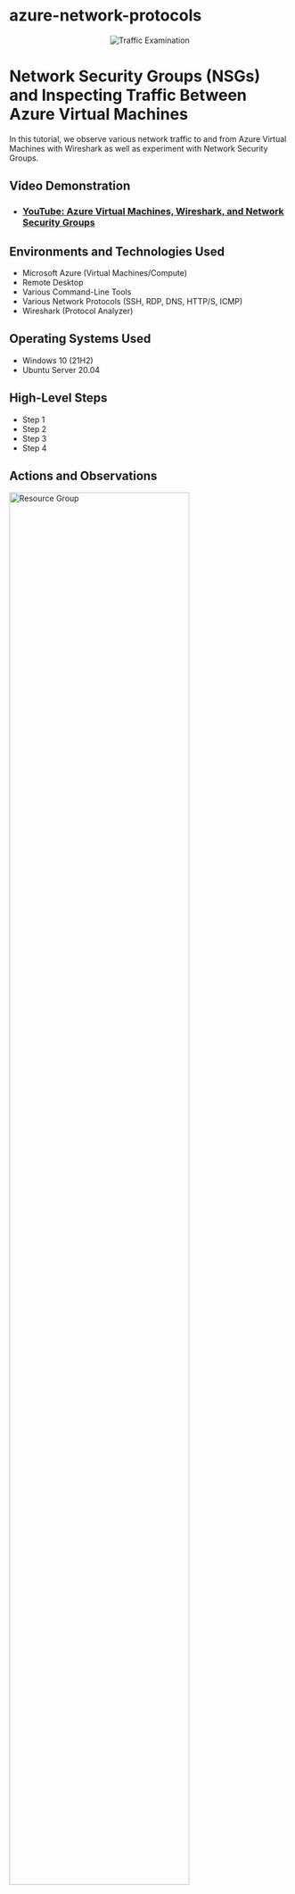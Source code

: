 # azure-network-protocols

<p align="center">
<img src="https://i.imgur.com/Ua7udoS.png" alt="Traffic Examination"/>
</p>

<h1>Network Security Groups (NSGs) and Inspecting Traffic Between Azure Virtual Machines</h1>
In this tutorial, we observe various network traffic to and from Azure Virtual Machines with Wireshark as well as experiment with Network Security Groups. <br />


<h2>Video Demonstration</h2>

- ### [YouTube: Azure Virtual Machines, Wireshark, and Network Security Groups](https://www.youtube.com)

<h2>Environments and Technologies Used</h2>

- Microsoft Azure (Virtual Machines/Compute)
- Remote Desktop
- Various Command-Line Tools
- Various Network Protocols (SSH, RDP, DNS, HTTP/S, ICMP)
- Wireshark (Protocol Analyzer)

<h2>Operating Systems Used </h2>

- Windows 10 (21H2)
- Ubuntu Server 20.04

<h2>High-Level Steps</h2>

- Step 1
- Step 2
- Step 3
- Step 4

<h2>Actions and Observations</h2>

<p>
<img src="https://i.imgur.com/ONhk5Gl.png" height="80%" width="80%" alt="Resource Group"/>
</p>
<p>
First, we create our first Resource Group called AZ-Compute-Network where all of our resources will be stored.
</p>
<br />

<p>
<img src="https://i.imgur.com/ywrHP61.png" height="80%" width="80%" alt="Virtual Machine"/>
</p>
<p>
Here we are going to create our first virtual machine within Azure. Our first virtual machine is going to be a Windows 10 VM called VM1, and the username is going to be my first name and last initial, "NicholasV".
</p>
<br />

<p>
<img src="https://i.imgur.com/zLY0QZJ.png" height="80%" width="80%" alt="Linux Virtual Machine"/>
</p>
<p>
Next, we are going to create a Linux Virtual Machine using the Ubuntu Server, and make sure we are on the sane virtual network as VM1 in the following step.
</p>
<br />

<p>
<img src="https://i.imgur.com/nb4LZmG.png" height="80%" width="80%" alt="VM1 vnet"/>
</p>
<p>
Virtual Network VM1, make sure VM2 is on the same network as VM1 by selecting, "VM1-vnet/default". This step is important as we will be able to analyze the traffic on the same network when we ping VM2's private IP Address and view it through <a href=https://www.wireshark.org/download.html>Wireshark</a> the traffic analyzer tool which we will download in a future step.
</p>
<br />

<p>
<img src="https://i.imgur.com/yqwKQqO.png" height="80%" width="80%" alt="VM1 Public IP Address"/>
</p>
<p>
Now that we have created our virtual machines, we can go ahead inside Microsoft Azure and click on VM1's virtual machine, and look for VM1's public IP address. We're going to need this to remotely log into VM1's virtual machine using Microsoft Remote Desktop on Mac which you can download for free inside the App Store. After Microsoft Remote Desktop has finished downloading, we will now open it, copy and paste the public IP address into the "PC name" section in the following step.
</p>
<br />

<p>
<img src="https://i.imgur.com/ygwJjhw.png" height="80%" width="80%" alt="Microsoft Remote Desktop settings"/>
</p>
<p>
While we still have Microsoft Remote Desktop open, we want to make sure everything is set up as is inside the screenshot and click add. Double check that you have the correct public IP address so that we can connect to our Windows virtual machine.
</p>
<br />

<p>
<img src="https://i.imgur.com/43MprWM.png" height="80%" width="80%" alt="Remote Desktop username and password"/>
</p>
<p>
Enter your username and password that you created in Microsoft Azure and click connect, mine is my first name and last initial.
</p>
<br />

<p>
<img src="https://i.imgur.com/fobm1Z9.png" height="80%" width="80%" alt="Windows loading screen"/>
</p>
<p>
<p>After you have entered your credentials successfully, you should see the loading screen on the Windows virtual machine showing your username that you created. In this example, my first name and last initial.</p>
</p>
<br />

<p>
<img src="https://i.imgur.com/PYXDTAH.png" height="80%" width="80%" alt="Wireshark website"/>
</p>
<p>
Now that we are logged in the Windows 10 virtual machine, it's time to download Wireshark. Download and install the "Windows Intel Installer" version in your Windows 10 virtual machine.
</p>
<br />

<p>
<img src="https://i.imgur.com/ITyDstg.png" height="80%" width="80%" alt="private IP address for virtual machine 2"/>
</p>
<p>
After Wireshark has been downloaded and installed, we're going to go back to Microsoft Azure and inside of your Resource Group, click on the second virtual machine that we created earlier, look for the Networking tab, and click on it and take note of the private IP address. In this example, it will be 10.0.0.5. We're going to analyze the traffic inside Wireshark when we ping this address from our first virtual machine (VM1) that we created.
</p>
<br />

<p>
<img src="https://i.imgur.com/TDhxFWt.png" height="80%" width="80%" alt="Wireshark traffic analyzer"/>
</p>
<p>
Next, we will open Wireshark and filter the traffic by ICMP (Internet Control Messaging Protocol) a protocol that devices within a network use to communicate problems with data transmission. I have opened Command Prompt inside of our virtual machine with wireshark installed. If you look carefully, I have set a perpetual ping from VM1 to VM2's private IP address inside of Command Prompt and you can see the requests and replies under the info section inside of Wireshark. This indicates that our virtual machine is receiving the data packets on the network.
</p>
<br />

<p>
<img src="https://i.imgur.com/og8xaPY.png" height="80%" width="80%" alt="Virtual Machine 2 Network settings inside of Azure"/>
</p>
<p>
While our virtual machine (VM1) continues to send pings to VM2's private IP address, we're going to head back into Microsoft Azure and click on VM2, and go to Settings, and click on Network. We are going to add an Inbound Rule, this is where we are going to set up our firewall inside of our NSG (Network Security Group) to block any incoming traffic to VM2's IP address. 
</p>
<br />

<p>
<img src="https://i.imgur.com/4mSBFId.png" height="80%" width="80%" alt="Network Security Rule"/>
</p>
<p>
This is where we are going to set up our Inbound Network Security Rule. This allows for us to customize our firewall settings based on the protocol we choose, in this case, we will set it up based off of the ICMP protocol since that is the protocol we have filtered our traffic by inside of Wireshark so we can actually analyze and view the data. Since we don't want any traffic going to VM2's private IP address, we are going to set our Action to Deny inside of our Inbound Network Security Rule to block any traffic going to that IP address. We are also going to set the priority to 200 so that it's top priority over the other rules, set up a custom name for our inbound rule just so we have a description of what our custom rule entails.
</p>
<br />

<p>
<img src="https://i.imgur.com/JUTu1dG.png" height="80%" width="80%" alt="Inbound Rule Priority"/>
</p>
<p>
After we have successfully set up our custom firewall settings, you can see based on the category what each custom rule is set to based on how we set everything up from our previous example. If we head over to Wireshark, we should now see the traffic being blocked inside of the traffic analyzer and see that there isn't a reply from VM2 in the following example.
</p>
<br />

<p>
<img src="https://i.imgur.com/7leb5fN.png" height="80%" width="80%" alt="Wireshark analyzer showing no response from virtual machine 2"/>
</p>
<p>
As previously discussed, if you take a look at Command Prompt, it says, "Request timed out", and in Wireshark, it says "no response found!". This means that our firewall is active and VM2 is no longer replying back to any pings to its private IP address because our firewall settings that we set up earlier has blocked and denied that traffic. 
</p>
<br />

<p>
<img src="https://i.imgur.com/AODyiJh.png" height="80%" width="80%" alt="Inbound Security Rule settings inside of Azure"/>
</p>
<p>
If we head back to our Inbound Security Rule where we set up our firewall, when we set the action to Allow, VM2 can now start receiving ping requests to its private IP address again.
<img src="https://i.imgur.com/mdkCd5Y.png" height ="80%" width="80%" alt="Wireshark"/>
</p>
<br />
<br />

<p>
<img src="https://i.imgur.com/z5FZSba.png" height="80%" width="80%" alt="Remote Linux Secure Shell"/>
</p>
<p>
In this step, we're going to go over the SSH protocol, port 22. This allows us to login to a remote server to execute commands and data transfer from one machine to another machine. We created a Linux virtual machine using the Ubuntu server inside of our Azure setup. In this example we remotely login to VM2's secure shell and if you remember from our previous setup for this VM, the username that we created was guest123. We're going to go ahead and filter the traffic inside of Wireshark to port 22 so we can analyze the traffic for this protocol in the next steps.
</p>
<br />

<p>
<img src="https://i.imgur.com/DerTPUM.png" height="80%" width="80%" alt="Linux commands"/>
</p>
<p>
Inside of our Linux secure shell, we're going to execute some basic Linux commands. In this example, we type the following commands:
  <ul>
    <li><strong>uname -a</strong> prints the name, version and other details about the current machine and the operating system running on it.</li>
    <li><strong>touch</strong> which we use to create a text file with a file extension ".txt" , in this example: helloworld.txt</li>
    <li><strong>ls -lasth</strong> displays a list of files inside of our current directory</li>
    <li><strong>rm</strong> deletes a file inside of a directory, in this case we use this command to delete helloworld.txt</li>
    <li><strong>exit</strong> to logout of guest123@VM2 and close the connection to our Linux secure shell</li>
  </ul>
</p>
<br />

<p>
<img src="" height="80%" width="80%" alt=""/>
</p>
<p>

</p>
<br />

<p>
<img src="" height="80%" width="80%" alt=""/>
</p>
<p>

</p>
<br />

<p>
<img src="" height="80%" width="80%" alt=""/>
</p>
<p>

</p>
<br />
